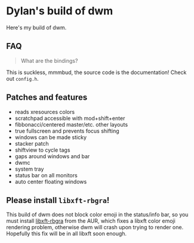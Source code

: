 # Dylan's build of dwm

Here's my build of dwm.

## FAQ

> What are the bindings?

This is suckless, mmmbud, the source code is the documentation! Check out `config.h`.

## Patches and features

- reads xresources colors
- scratchpad accessible with mod+shift+enter
- fibbonacci/centered master/etc. other layouts
- true fullscreen and prevents focus shifting
- windows can be made sticky
- stacker patch
- shiftview to cycle tags
- gaps around windows and bar
- dwmc
- system tray
- status bar on all monitors
- auto center floating windows

## Please install `libxft-rbgra`!

This build of dwm does not block color emoji in the status/info bar, so you must install [libxft-rbgra](https://aur.archlinux.org/packages/libxft-bgra/) from the AUR, which fixes a libxft color emoji rendering problem, otherwise dwm will crash upon trying to render one. Hopefully this fix will be in all libxft soon enough.
